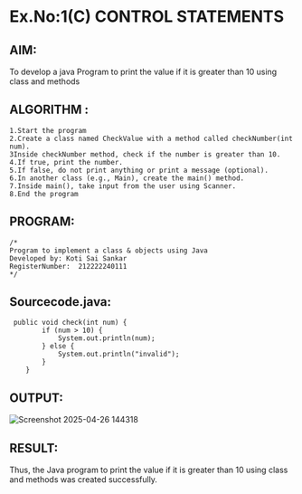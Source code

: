 # Ex.No:1(C) CONTROL STATEMENTS

## AIM:
To develop a java Program to print the value if it is greater than 10 using class and methods

## ALGORITHM :
```
1.Start the program
2.Create a class named CheckValue with a method called checkNumber(int num).
3Inside checkNumber method, check if the number is greater than 10.
4.If true, print the number.
5.If false, do not print anything or print a message (optional).
6.In another class (e.g., Main), create the main() method.
7.Inside main(), take input from the user using Scanner.
8.End the program
```

## PROGRAM:
 ```
/*
Program to implement a class & objects using Java
Developed by: Koti Sai Sankar
RegisterNumber:  212222240111
*/
```

## Sourcecode.java:

```
 public void check(int num) {
        if (num > 10) {
            System.out.println(num);
        } else {
            System.out.println("invalid");
        }
    }

```

## OUTPUT:

![Screenshot 2025-04-26 144318](https://github.com/user-attachments/assets/e2554e24-859f-495a-b757-73f3503f0d77)


## RESULT:
Thus, the Java program to print the value if it is greater than 10 using class and methods was created successfully.

